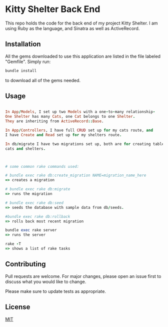 # Kitty Shelter Back End

This repo holds the code for the back end of my project Kitty Shelter. I am using Ruby as the language, and Sinatra as well as ActiveRecord.

## Installation
All the gems downloaded to use this application are listed in the file labeled "Gemfile". Simply run:


```bash
bundle install
```
to download all of the gems needed.
## Usage

```ruby

In App/Models, I set up two Models with a one-to-many relationship- 
One Shelter has many Cats, one Cat belongs to one Shelter. 
They are inheriting from ActiveRecord::Base.

In App/Controllers, I have full CRUD set up for my cats route, and 
I have Create and Read set up for my shelters route.

In db/migrate I have two migrations set up, both are for creating tables for each model, 
cats and shelters.



# some common rake commands used:

# bundle exec rake db:create_migration NAME=migration_name_here
=> creates a migration 

# bundle exec rake db:migrate
=> runs the migration

# bundle exec rake db:seed
=> seeds the database with sample data from db/seeds.

#bundle exec rake db:rollback
=> rolls back most recent migration 

bundle exec rake server
=> runs the server

rake -T
=> shows a list of rake tasks
```

## Contributing

Pull requests are welcome. For major changes, please open an issue first
to discuss what you would like to change.

Please make sure to update tests as appropriate.

## License

[MIT](https://choosealicense.com/licenses/mit/)
